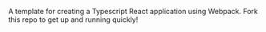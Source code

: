 A template for creating a Typescript React application using Webpack. Fork this repo to get up and running quickly!
